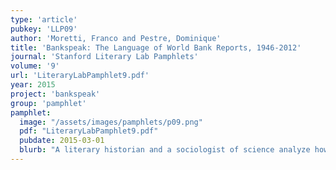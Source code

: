 ```yaml
---
type: 'article'
pubkey: 'LLP09'
author: 'Moretti, Franco and Pestre, Dominique'
title: 'Bankspeak: The Language of World Bank Reports, 1946-2012'
journal: 'Stanford Literary Lab Pamphlets'
volume: '9'
url: 'LiteraryLabPamphlet9.pdf'
year: 2015
project: 'bankspeak'
group: 'pamphlet'
pamphlet:
  image: "/assets/images/pamphlets/p09.png"
  pdf: "LiteraryLabPamphlet9.pdf"
  pubdate: 2015-03-01
  blurb: "A literary historian and a sociologist of science analyze how the World Bank presents – and justifies – its role within the global economy. Focusing on the Bank’s semantic and grammatical patterns, Moretti and Pestre provide a path-breaking study of an “institutional” language, and of the neo-liberal rhetoric of recent decades."
---
```

